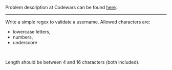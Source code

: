 Problem description at Codewars can be found
[here](https://www.codewars.com/kata/56a3f08aa9a6cc9b75000023/train/python).

-------------

Write a simple regex to validate a username. Allowed characters are:
* lowercase letters,
* numbers,
* underscore
<br>

Length should be between 4 and 16 characters (both included).
